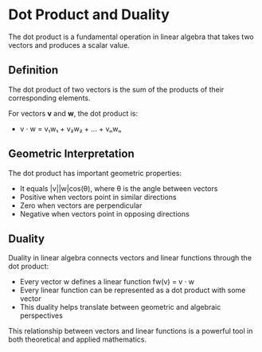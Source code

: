 # Dot Product and Duality

The dot product is a fundamental operation in linear algebra that takes two vectors and produces a scalar value. 

## Definition
The dot product of two vectors is the sum of the products of their corresponding elements.

For vectors **v** and **w**, the dot product is:
- v · w = v₁w₁ + v₂w₂ + ... + vₙwₙ

## Geometric Interpretation
The dot product has important geometric properties:
- It equals |v||w|cos(θ), where θ is the angle between vectors
- Positive when vectors point in similar directions
- Zero when vectors are perpendicular
- Negative when vectors point in opposing directions

## Duality
Duality in linear algebra connects vectors and linear functions through the dot product:
- Every vector w defines a linear function fw(v) = v · w
- Every linear function can be represented as a dot product with some vector
- This duality helps translate between geometric and algebraic perspectives

This relationship between vectors and linear functions is a powerful tool in both theoretical and applied mathematics.